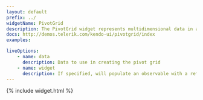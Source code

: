 ```yaml
---
layout: default
prefix: ../
widgetName: PivotGrid
description: The PivotGrid widget represents multidimensional data in a cross-tabular format.
docs: http://demos.telerik.com/kendo-ui/pivotgrid/index
examples:

liveOptions:
    - name: data
      description: Data to use in creating the pivot grid
    - name: widget
      description: If specified, will populate an observable with a reference to the actual widget
---
```


{% include widget.html %}
